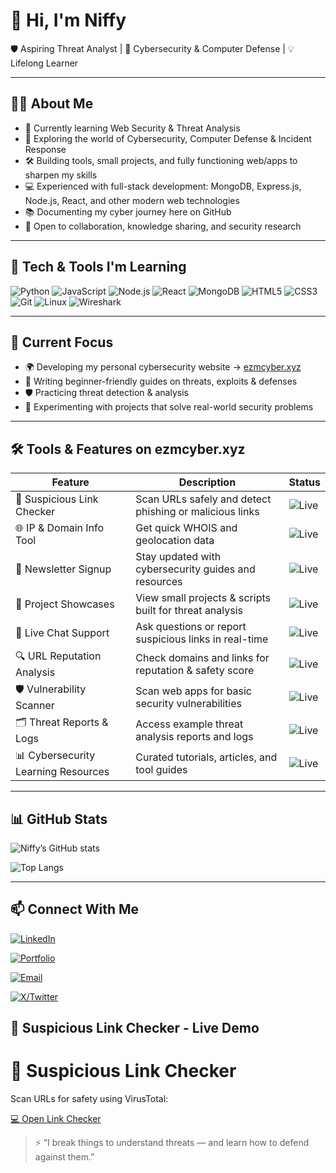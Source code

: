 # 👋 Hi, I'm Niffy

🛡️ Aspiring Threat Analyst | 🔐 Cybersecurity & Computer Defense | 💡 Lifelong Learner

---

## 👨‍💻 About Me
- 🌱 Currently learning Web Security & Threat Analysis  
- 🔐 Exploring the world of Cybersecurity, Computer Defense & Incident Response  
- 🛠️ Building tools, small projects, and fully functioning web/apps to sharpen my skills  
- 💻 Experienced with full-stack development: MongoDB, Express.js, Node.js, React, and other modern web technologies  
- 📚 Documenting my cyber journey here on GitHub  
- 🤝 Open to collaboration, knowledge sharing, and security research  

---

## 🧰 Tech & Tools I'm Learning

![Python](https://img.shields.io/badge/Python-3776AB?style=for-the-badge&logo=python&logoColor=white)
![JavaScript](https://img.shields.io/badge/JavaScript-F7DF1E?style=for-the-badge&logo=javascript&logoColor=black)
![Node.js](https://img.shields.io/badge/Node.js-339933?style=for-the-badge&logo=node.js&logoColor=white)
![React](https://img.shields.io/badge/React-61DAFB?style=for-the-badge&logo=react&logoColor=black)
![MongoDB](https://img.shields.io/badge/MongoDB-47A248?style=for-the-badge&logo=mongodb&logoColor=white)
![HTML5](https://img.shields.io/badge/HTML5-E34F26?style=for-the-badge&logo=html5&logoColor=white)
![CSS3](https://img.shields.io/badge/CSS3-1572B6?style=for-the-badge&logo=css3&logoColor=white)
![Git](https://img.shields.io/badge/Git-F05032?style=for-the-badge&logo=git&logoColor=white)
![Linux](https://img.shields.io/badge/Linux-FCC624?style=for-the-badge&logo=linux&logoColor=black)
![Wireshark](https://img.shields.io/badge/Wireshark-1A1A1A?style=for-the-badge&logo=wireshark&logoColor=blue)

---

## 🚀 Current Focus
- 🌍 Developing my personal cybersecurity website → [ezmcyber.xyz](https://ezmcyber.xyz)  
- 📝 Writing beginner-friendly guides on threats, exploits & defenses  
- 🛡️ Practicing threat detection & analysis  
- 🔨 Experimenting with projects that solve real-world security problems  

---

## 🛠️ Tools & Features on ezmcyber.xyz

| Feature | Description | Status |
|---------|-------------|--------|
| 🔗 Suspicious Link Checker | Scan URLs safely and detect phishing or malicious links | ![Live](https://img.shields.io/badge/status-live-brightgreen) |
| 🌐 IP & Domain Info Tool | Get quick WHOIS and geolocation data | ![Live](https://img.shields.io/badge/status-live-brightgreen) |
| 📰 Newsletter Signup | Stay updated with cybersecurity guides and resources | ![Live](https://img.shields.io/badge/status-live-brightgreen) |
| 📂 Project Showcases | View small projects & scripts built for threat analysis | ![Live](https://img.shields.io/badge/status-live-brightgreen) |
| 💬 Live Chat Support | Ask questions or report suspicious links in real-time | ![Live](https://img.shields.io/badge/status-live-brightgreen) |
| 🔍 URL Reputation Analysis | Check domains and links for reputation & safety score | ![Live](https://img.shields.io/badge/status-live-brightgreen) |
| 🛡️ Vulnerability Scanner | Scan web apps for basic security vulnerabilities | ![Live](https://img.shields.io/badge/status-live-brightgreen) |
| 🗂️ Threat Reports & Logs | Access example threat analysis reports and logs | ![Live](https://img.shields.io/badge/status-live-brightgreen) |
| 📊 Cybersecurity Learning Resources | Curated tutorials, articles, and tool guides | ![Live](https://img.shields.io/badge/status-live-brightgreen) |

---

## 📊 GitHub Stats

![Niffy’s GitHub stats](https://github-readme-stats.vercel.app/api?username=inboxBodyguard&show_icons=true&theme=radical)

![Top Langs](https://github-readme-stats.vercel.app/api/top-langs/?username=inboxBodyguard&layout=compact&theme=radical)

---

## 📫 Connect With Me

[![LinkedIn](https://img.shields.io/badge/LinkedIn-0A66C2?style=for-the-badge&logo=linkedin&logoColor=white)](https://www.linkedin.com/in/ethan89072)  

[![Portfolio](https://img.shields.io/badge/Portfolio-00AEEF?style=for-the-badge&logo=ko-fi&logoColor=white)](https://ezmcyber.xyz)  

[![Email](https://img.shields.io/badge/Email-FF6F61?style=for-the-badge&logo=gmail&logoColor=white)](mailto:contact@ezmcyber.xyz)  

[![X/Twitter](https://img.shields.io/badge/X-1DA1F2?style=for-the-badge&logo=twitter&logoColor=white)](https://x.com/ezmcyberhq?s=21)
 ## 🔗 Suspicious Link Checker - Live Demo

# 🚨 Suspicious Link Checker

Scan URLs for safety using VirusTotal:

[💻 Open Link Checker](https://91da85b0-401a-49b4-9e03-e05b7ceb0642-00-2ujldfztncl4f.spock.replit.dev/)

> ⚡ “I break things to understand threats — and learn how to defend against them.”